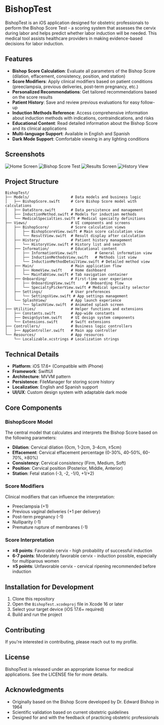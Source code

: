 # BishopTest

BishopTest is an iOS application designed for obstetric professionals to perform the Bishop Score Test - a scoring system that assesses the cervix during labor and helps predict whether labor induction will be needed. This medical tool assists healthcare providers in making evidence-based decisions for labor induction.

## Features

- **Bishop Score Calculation**: Evaluate all parameters of the Bishop Score (dilation, effacement, consistency, position, and station)
- **Score Modifiers**: Apply clinical modifiers based on patient conditions (preeclampsia, previous deliveries, post-term pregnancy, etc.)
- **Personalized Recommendations**: Get tailored recommendations based on the score results
- **Patient History**: Save and review previous evaluations for easy follow-up
- **Induction Methods Reference**: Access comprehensive information about induction methods with indications, contraindications, and risks
- **Educational Content**: Read detailed information about the Bishop Score and its clinical applications
- **Multi-language Support**: Available in English and Spanish
- **Dark Mode Support**: Comfortable viewing in any lighting conditions

## Screenshots

![Home Screen](Screenshots/screenshot01.png)
![Bishop Score Test](Screenshots/screenshot02.png)
![Results Screen](Screenshots/screenshot03.png)
![History View](Screenshots/screenshot05.png)

## Project Structure

```
BishopTest/
├── Models/                   # Data models and business logic
│   ├── BishopScore.swift     # Core Bishop Score model with calculations
│   ├── DataStore.swift       # Data persistence and management
│   ├── InductionMethod.swift # Models for induction methods
│   └── MedicalSpecialties.swift # Medical specialty definitions
├── Views/                    # UI components and screens
│   ├── BishopScore/          # Score calculation views
│   │   ├── BishopScoreView.swift # Main score calculation view
│   │   └── ResultView.swift  # Result display after calculation
│   ├── History/              # Patient history management
│   │   └── HistoryView.swift # History list and search
│   ├── Information/          # Educational content
│   │   ├── InformationView.swift        # General information view
│   │   ├── InductionMethodsView.swift   # Methods list view
│   │   └── InductionMethodDetailView.swift # Detailed method view
│   ├── Main/                 # Main application flow
│   │   ├── HomeView.swift    # Home dashboard
│   │   └── MainTabView.swift # Tab navigation container
│   ├── Onboarding/           # First-time user experience
│   │   ├── OnboardingView.swift     # Onboarding flow
│   │   └── SpecialtyPickerView.swift # Medical specialty selector
│   ├── Settings/             # User preferences
│   │   └── SettingsView.swift # App settings management
│   └── SplashView/           # App launch experience
│       └── SplashView.swift  # Animated splash screen
├── Utilities/                # Helper functions and extensions
│   ├── Constants.swift       # App-wide constants
│   ├── DesignSystem.swift    # UI design system components
│   └── Extensions.swift      # Swift extensions
├── Controllers/              # Business logic controllers
│   ├── AppController.swift   # Main app controller
└── Resources/                # App resources
    └── Localizable.xcstrings # Localization strings
```

## Technical Details

- **Platform**: iOS 17.6+ (Compatible with iPhone)
- **Framework**: SwiftUI
- **Architecture**: MVVM pattern
- **Persistence**: FileManager for storing score history
- **Localization**: English and Spanish support
- **UI/UX**: Custom design system with adaptable dark mode

## Core Components

### BishopScore Model

The central model that calculates and interprets the Bishop Score based on the following parameters:

- **Dilation**: Cervical dilation (0cm, 1-2cm, 3-4cm, ≥5cm)
- **Effacement**: Cervical effacement percentage (0-30%, 40-50%, 60-70%, ≥80%)
- **Consistency**: Cervical consistency (Firm, Medium, Soft)
- **Position**: Cervical position (Posterior, Middle, Anterior)
- **Station**: Fetal station (-3, -2, -1/0, +1/+2)

### Score Modifiers

Clinical modifiers that can influence the interpretation:

- Preeclampsia (+1)
- Previous vaginal deliveries (+1 per delivery)
- Post-term pregnancy (-1)
- Nulliparity (-1)
- Premature rupture of membranes (-1)

### Score Interpretation

- **≥8 points**: Favorable cervix - high probability of successful induction
- **6-7 points**: Moderately favorable cervix - induction possible, especially for multiparous women
- **≤5 points**: Unfavorable cervix - cervical ripening recommended before induction

## Installation for Development

1. Clone this repository
2. Open the `BishopTest.xcodeproj` file in Xcode 16 or later
3. Select your target device (iOS 17.6+ required)
4. Build and run the project

## Contributing
 If you're interested in contributing, please reach out to my profile.

## License

BishopTest is released under an appropriate license for medical applications. See the LICENSE file for more details.

## Acknowledgments

- Originally based on the Bishop Score developed by Dr. Edward Bishop in 1964
- Scientific validation based on current obstetric guidelines
- Designed for and with the feedback of practicing obstetric professionals

